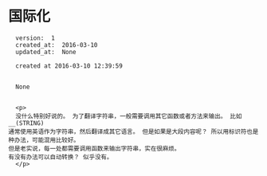 
  # 国际化

      version:  1
      created_at:  2016-03-10
      updated_at:  None

      created at 2016-03-10 12:39:59 


      None


      <p>
      没什么特别好说的。 为了翻译字符串，一般需要调用其它函数或者方法来输出。 比如__(STRING)
	通常使用英语作为字符串，然后翻译成其它语言。 但是如果是大段内容呢？ 所以用标识符也是种办法，可能混用比较好。
	但是老实说，每一处都需要调用函数来输出字符串，实在很麻烦。
	有没有办法可以自动转换？ 似乎没有。
      </p>

  